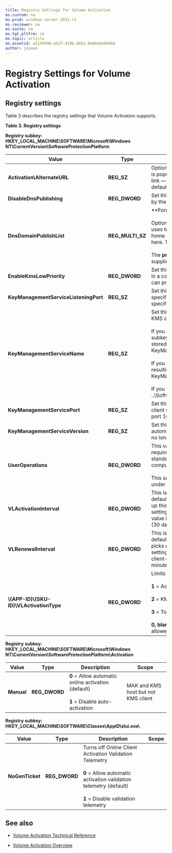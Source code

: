 ```yaml
---
title: Registry Settings for Volume Activation
ms.custom: na
ms.prod: windows-server-2012-r2
ms.reviewer: na
ms.suite: na
ms.tgt_pltfrm: na
ms.topic: article
ms.assetid: a214599d-ab2f-410b-b6b2-0a00a6e88468
author: jaimeo
---
```

# Registry Settings for Volume Activation
  
## Registry settings  
Table 3 describes the registry settings that Volume Activation supports.  
  
**Table 3. Registry settings**  
  
**Registry subkey: HKEY\_LOCAL\_MACHINE\\SOFTWARE\\Microsoft\\Windows NT\\CurrentVersion\\SoftwareProtectionPlatform**  
  
|Value|Type|Description|Scope|  
|---------|--------|---------------|---------|  
|**Activation\\AlternateURL**|**REG\_SZ**|Optionally contains an administrator\-provided URL. If this key is populated, some activation dialog boxes will include a new link — **Learn About Activation Online** — that opens in the default browser.|All|  
|**DisableDnsPublishing**|**REG\_DWORD**|Set this to a non\-zero value to block auto\-publishing to DNS by the KMS host.|KMS|  
|**DnsDomainPublishList**|**REG\_MULTI\_SZ**|**Format:***domain\_name, <priority>, <weight>*<br /><br />Optionally contains a list of fully qualified domains that KMS uses to auto\-publish its DNS service \(SRV\) record. The KMS home domain is always used, so it is not necessary to include it here. This depends on the **DisableDnsPublishing** value.<br /><br />The **priority** and **weight** parameters are optional. If not supplied, these are set to **0** in the SRV record.|KMS|  
|**EnableKmsLowPriority**|**REG\_DWORD**|Set this to a non\-zero value to minimize contention from KMS in a co\-hosted environment. Note that on a busy system, this can prevent the KMS host from maintaining a sufficient count.|KMS|  
|**KeyManagementServiceListeningPort**|**REG\_SZ**|Set this on the KMS host to force KMS to listen on the TCP port specified. The host uses TCP port 1688 if this value is not specified.|KMS|  
|**KeyManagementServiceName**|**REG\_SZ**|Set this value to force the use of a specific KMS host by the KMS client. No default.<br /><br />If you specify both App\-ID and SKU\-ID, this is created in a subkey under which the value is stored:..\\SoftwareProtectionPlatform\\APPID\_GUID\\SKUID\_GUID\\ KeyManagementServiceName<br /><br />If you specify only App\-ID, SKU\-ID is not allowed, and the resulting key is: ..\\SoftwareProtection\\APPID\_GUID\\ KeyManagementServiceName<br /><br />If you specify neither App\-ID nor SKU\-ID, the resulting key is: ..\\SoftwareProtectionPlatform|KMS client|  
|**KeyManagementServicePort**|**REG\_SZ**|Set this to force the use of a specific TCP port by the KMS client when it communicates with a KMS. The client uses port 1688 if this value is not specified.|KMS client|  
|**KeyManagementServiceVersion**|**REG\_SZ**|Set this for Microsoft Operations Manager \(MOM\) 2005 automatic discovery of the KMS. Delete this value if the KMS is no longer functional on the computer.|KMS|  
|**UserOperations**|**REG\_DWORD**|This value does not exist by default, and the default is **0**, which requires elevation. Create this value and set it to **1** to enable standard users to install product keys and activate and rearm computers without requiring elevation.<br /><br />This setting can also be configured by GPOs, which are stored under the **\\policies** registry subkey.|All \(not just KMS\)|  
|**VLActivationInterval**|**REG\_DWORD**|This is set initially on both KMS server and client sides. The default is 120 minutes \(2 hours\). The KMS client initially picks up this interval from the registry but switches to the KMS setting after it receives the first KMS response. The minimum value is 15 minutes, and the maximum is 43,200 minutes \(30 days\).|KMS Client and Server|  
|**VLRenewalInterval**|**REG\_DWORD**|This is set initially on both KMS server and client sides. The default is 10,080 minutes \(7 days\). The KMS client initially picks up this interval from the registry but switches to the KMS setting after it receives the first KMS response. As a result, the client\-side setting will never be used. The minimum value is 15 minutes, and the maximum is 43,200 minutes \(30 days\).|KMS Client and Server|  
|**\\\(APP\-ID\)\\\(SKU\-ID\)\\VLActivationType**|**REG\_DWORD**|Limits the type of activation to a single type.<br /><br />**1** \= Active Directory activation only<br /><br />**2** \= KMS activation only<br /><br />**3** \= Token activation only<br /><br />**0, blank, or values other than 1\-3** \= all activation types allowed \(default value\)|\[???\]|  
  
**Registry subkey: HKEY\_LOCAL\_MACHINE\\SOFTWARE\\Microsoft\\Windows NT\\CurrentVersion\\SoftwareProtectionPlatform\\Activation**  
  
|**Value**|**Type**|**Description**|**Scope**|  
|-------------|------------|-------------------|-------------|  
|**Manual**|**REG\_DWORD**|**0** \= Allow automatic online activation \(default\)<br /><br />**1** \= Disable auto\-activation|MAK and KMS host but not KMS client|  
  
**Registry subkey: HKEY\_LOCAL\_MACHINE\\SOFTWARE\\Classes\\AppID\\slui.exe\\**  
  
|Value|Type|Description|Scope|  
|---------|--------|---------------|---------|  
|**NoGenTicket**|**REG\_DWORD**|Turns off Online Client Activation Validation Telemetry<br /><br />**0** \= Allow automatic  activation validation telemetry \(default\)<br /><br />**1** \= Disable validation telemetry||  
  
## See also  
  
-   [Volume Activation Technical Reference](../Topic/Volume-Activation-Technical-Reference.md)  
  
-   [Volume Activation Overview](../Topic/Volume-Activation-Overview.md)  
  
